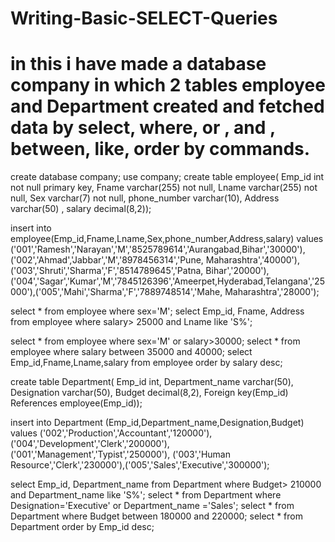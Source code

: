 # Writing-Basic-SELECT-Queries
# in this i have made a database company in which 2 tables employee and Department created and fetched data by select, where, or , and , between, like, order by commands. 

create database company;
use company;
create table employee(
Emp_id int not null primary key,
Fname varchar(255) not null,
Lname varchar(255) not null,
Sex varchar(7) not null,
phone_number varchar(10),
Address varchar(50) ,
salary decimal(8,2));

insert into employee(Emp_id,Fname,Lname,Sex,phone_number,Address,salary) values ('001','Ramesh','Narayan','M','8525789614','Aurangabad,Bihar','30000'),
('002','Ahmad','Jabbar','M','8978456314','Pune, Maharashtra','40000'),('003','Shruti','Sharma','F','8514789645','Patna, Bihar','20000'),
('004','Sagar','Kumar','M','7845126396','Ameerpet,Hyderabad,Telangana','25000'),('005','Mahi','Sharma','F','7889748514','Mahe, Maharashtra','28000');

select * from employee where sex='M';
select Emp_id, Fname, Address from employee where salary> 25000 and Lname like 'S%';

select * from employee where sex='M' or salary>30000;
select * from employee where salary between 35000 and 40000;
select Emp_id,Fname,Lname,salary from employee order by salary desc;

create table Department(
Emp_id int,
Department_name varchar(50),
Designation varchar(50),
Budget decimal(8,2),
Foreign key(Emp_id) References employee(Emp_id));

insert into Department (Emp_id,Department_name,Designation,Budget) values ('002','Production','Accountant','120000'),('004','Development','Clerk','200000'),('001','Management','Typist','250000'),
('003','Human Resource','Clerk','230000'),('005','Sales','Executive','300000');

select Emp_id, Department_name from Department where Budget> 210000 and Department_name like 'S%';
select * from Department where  Designation='Executive' or Department_name ='Sales';
select * from Department where Budget between 180000 and 220000; 
select * from Department order by Emp_id desc;

